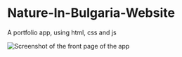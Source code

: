 # Nature-In-Bulgaria-Website
A portfolio app, using html, css and js


![Screenshot of the front page of the app](https://i.ibb.co/drPgvS1/nature-in-bulgaria-gh.png)
